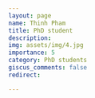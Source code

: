 ```yaml
---
layout: page
name: Thinh Pham
title: PhD student
description: 
img: assets/img/4.jpg
importance: 5
category: PhD students
giscus_comments: false
redirect: 

---
```

